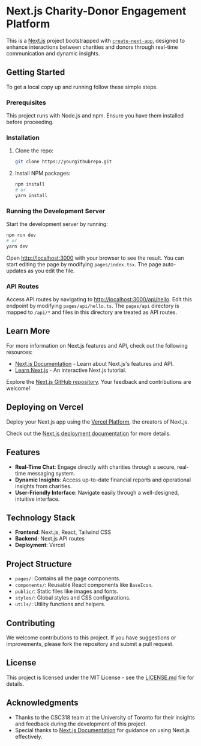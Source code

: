 # Next.js Charity-Donor Engagement Platform

This is a [Next.js](https://nextjs.org/) project bootstrapped with [`create-next-app`](https://github.com/vercel/next.js/tree/canary/packages/create-next-app), designed to enhance interactions between charities and donors through real-time communication and dynamic insights.

## Getting Started

To get a local copy up and running follow these simple steps.

### Prerequisites

This project runs with Node.js and npm. Ensure you have them installed before proceeding.

### Installation

1. Clone the repo:
   ```bash
   git clone https://yourgithubrepo.git
   ```
2. Install NPM packages:
   ```bash
   npm install
   # or
   yarn install
   ```

### Running the Development Server

Start the development server by running:
```bash
npm run dev
# or
yarn dev
```

Open [http://localhost:3000](http://localhost:3000) with your browser to see the result. You can start editing the page by modifying `pages/index.tsx`. The page auto-updates as you edit the file.

### API Routes

Access API routes by navigating to [http://localhost:3000/api/hello](http://localhost:3000/api/hello). Edit this endpoint by modifying `pages/api/hello.ts`. The `pages/api` directory is mapped to `/api/*` and files in this directory are treated as API routes.

## Learn More

For more information on Next.js features and API, check out the following resources:

- [Next.js Documentation](https://nextjs.org/docs) - Learn about Next.js's features and API.
- [Learn Next.js](https://nextjs.org/learn) - An interactive Next.js tutorial.

Explore the [Next.js GitHub repository](https://github.com/vercel/next.js/). Your feedback and contributions are welcome!

## Deploying on Vercel

Deploy your Next.js app using the [Vercel Platform](https://vercel.com/new?utm_medium=default-template&filter=next.js&utm_source=create-next-app&utm_campaign=create-next-app-readme), the creators of Next.js.

Check out the [Next.js deployment documentation](https://nextjs.org/docs/deployment) for more details.

## Features

- **Real-Time Chat**: Engage directly with charities through a secure, real-time messaging system.
- **Dynamic Insights**: Access up-to-date financial reports and operational insights from charities.
- **User-Friendly Interface**: Navigate easily through a well-designed, intuitive interface.

## Technology Stack

- **Frontend**: Next.js, React, Tailwind CSS
- **Backend**: Next.js API routes
- **Deployment**: Vercel

## Project Structure

- `pages/`: Contains all the page components.
- `components/`: Reusable React components like `BaseIcon`.
- `public/`: Static files like images and fonts.
- `styles/`: Global styles and CSS configurations.
- `utils/`: Utility functions and helpers.

## Contributing

We welcome contributions to this project. If you have suggestions or improvements, please fork the repository and submit a pull request.

## License

This project is licensed under the MIT License - see the [LICENSE.md](LICENSE) file for details.

## Acknowledgments

- Thanks to the CSC318 team at the University of Toronto for their insights and feedback during the development of this project.
- Special thanks to [Next.js Documentation](https://nextjs.org/docs) for guidance on using Next.js effectively.
